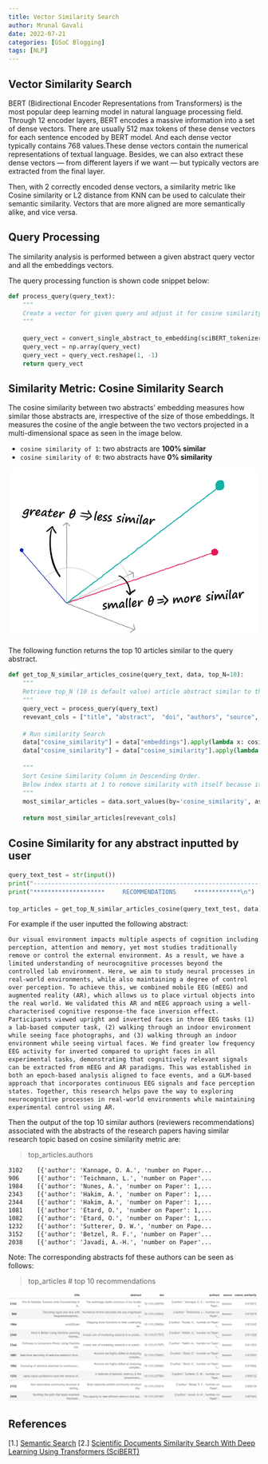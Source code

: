 ```yaml
---
title: Vector Similarity Search 
author: Mrunal Gavali
date: 2022-07-21 
categories: [GSoC Blogging]
tags: [NLP]
---
```

## Vector Similarity Search

BERT (Bidirectional Encoder Representations from Transformers) is the most popular deep learning model in natural language processing field.
Through 12 encoder layers, BERT encodes a massive information into a set of dense vectors. There are usually 512 max tokens of these dense vectors for each sentence encoded by BERT model. And each dense vector typically contains 768 values.These dense vectors contain the numerical representations of textual language. Besides, we can also extract these dense vectors — from different layers if we want — but typically vectors are extracted from the final layer.

Then, with 2 correctly encoded dense vectors, a similarity metric like Cosine similarity or L2 distance from KNN can be used to calculate their semantic similarity. Vectors that are more aligned are more semantically alike, and vice versa.

## Query Processing


The similarity analysis is performed between a given abstract query vector and all the embeddings vectors. 

The query processing function is shown code snippet below:

```python
def process_query(query_text):
    """ 
    Create a vector for given query and adjust it for cosine similarity search
    """

    query_vect = convert_single_abstract_to_embedding(sciBERT_tokenizer, model, query_text)
    query_vect = np.array(query_vect)
    query_vect = query_vect.reshape(1, -1)
    return query_vect
```
## Similarity Metric: Cosine Similarity Search
The cosine similarity between two abstracts’ embedding measures how similar those abstracts are, irrespective of the size of those embeddings.
It measures the cosine of the angle between the two vectors projected in a multi-dimensional space as seen in the image below.
- `cosine similarity of 1`:  two abstracts are **100% similar**
- `cosine similarity of 0`: two abstracts have **0% similarity**

![Cosine similarity](\Images\GSoC_img\cosine.png)

The following function returns the top 10 articles similar to the query abstract.

```python
def get_top_N_similar_articles_cosine(query_text, data, top_N=10):
    """
    Retrieve top_N (10 is default value) article abstract similar to the query
    """
    query_vect = process_query(query_text)
    revevant_cols = ["title", "abstract",  "doi", "authors", "source", "cosine_similarity"]
    
    # Run similarity Search
    data["cosine_similarity"] = data["embeddings"].apply(lambda x: cosine_similarity(query_vect, x))
    data["cosine_similarity"] = data["cosine_similarity"].apply(lambda x: x[0][0])
    
    """
    Sort Cosine Similarity Column in Descending Order.
    Below index starts at 1 to remove similarity with itself because it is always 1.
    """
    most_similar_articles = data.sort_values(by='cosine_similarity', ascending=False)[1:top_N+1]
    
    return most_similar_articles[revevant_cols]

```

## Cosine Similarity for any abstract inputted by user

```python
query_text_test = str(input())
print("--------------------------------------------------------------------------------------------------------------------\n")
print("********************     RECOMMENDATIONS     *************\n")

top_articles = get_top_N_similar_articles_cosine(query_text_test, data)  # take input from user and recommend top 10 using cosine similarity
```

For example if the user inputted the following abstract:

```
Our visual environment impacts multiple aspects of cognition including perception, attention and memory, yet most studies traditionally remove or control the external environment. As a result, we have a limited understanding of neurocognitive processes beyond the controlled lab environment. Here, we aim to study neural processes in real-world environments, while also maintaining a degree of control over perception. To achieve this, we combined mobile EEG (mEEG) and augmented reality (AR), which allows us to place virtual objects into the real world. We validated this AR and mEEG approach using a well-characterised cognitive response-the face inversion effect. Participants viewed upright and inverted faces in three EEG tasks (1) a lab-based computer task, (2) walking through an indoor environment while seeing face photographs, and (3) walking through an indoor environment while seeing virtual faces. We find greater low frequency EEG activity for inverted compared to upright faces in all experimental tasks, demonstrating that cognitively relevant signals can be extracted from mEEG and AR paradigms. This was established in both an epoch-based analysis aligned to face events, and a GLM-based approach that incorporates continuous EEG signals and face perception states. Together, this research helps pave the way to exploring neurocognitive processes in real-world environments while maintaining experimental control using AR.
```

Then the output of the top 10 similar authors (reviewers recommendations) associated with the abstracts of the research papers having similar research topic based on cosine similarity metric are:

> top_articles.authors

```
3102    [{'author': 'Kannape, O. A.', 'number on Paper...
906     [{'author': 'Teichmann, L.', 'number on Paper'...
1984    [{'author': 'Nunes, A.', 'number on Paper': 1,...
2343    [{'author': 'Hakim, A.', 'number on Paper': 1,...
2344    [{'author': 'Hakim, A.', 'number on Paper': 1,...
1081    [{'author': 'Etard, O.', 'number on Paper': 1,...
1082    [{'author': 'Etard, O.', 'number on Paper': 1,...
1232    [{'author': 'Sutterer, D. W.', 'number on Pape...
3152    [{'author': 'Betzel, R. F.', 'number on Paper'...
2038    [{'author': 'Javadi, A.-H.', 'number on Paper'...
```

Note: The corresponding abstracts fof these authors can be seen as follows:

> top_articles # top 10 recommendations

![Reviewer Recommendations](\Images\GSoC_img\reviewers_recomm.png)



## References
[1.] [Semantic Search](https://www.pinecone.io/learn/semantic-search/)
[2.] [Scientific Documents Similarity Search With Deep Learning Using Transformers (SciBERT)](https://towardsdatascience.com/scientific-documents-similarity-search-with-deep-learning-using-transformers-scibert-d47c4e501590)
